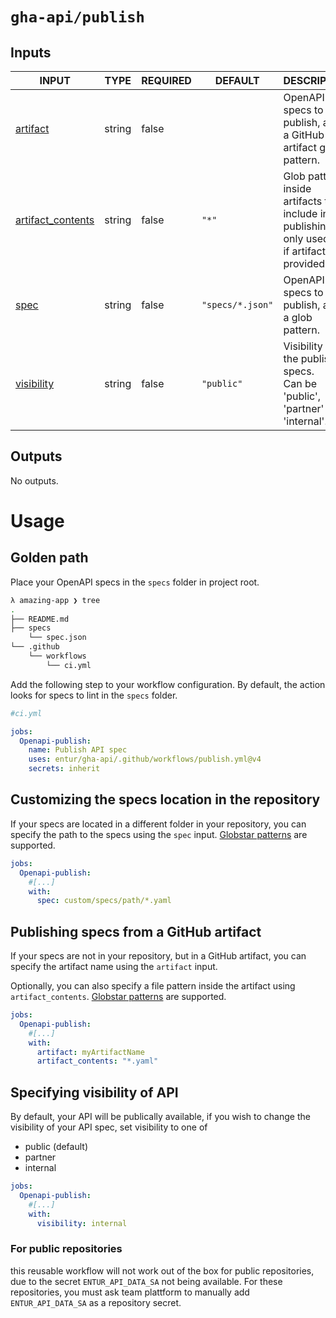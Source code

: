 # `gha-api/publish`

## Inputs

<!-- AUTO-DOC-INPUT:START - Do not remove or modify this section -->

|                                        INPUT                                        |  TYPE  | REQUIRED |     DEFAULT      |                                             DESCRIPTION                                             |
|-------------------------------------------------------------------------------------|--------|----------|------------------|-----------------------------------------------------------------------------------------------------|
|              <a name="input_artifact"></a>[artifact](#input_artifact)               | string |  false   |                  |                  OpenAPI specs to publish, as <br>a GitHub artifact glob pattern.                   |
| <a name="input_artifact_contents"></a>[artifact_contents](#input_artifact_contents) | string |  false   |      `"*"`       | Glob pattern inside artifacts to <br>include in publishing, only used <br>if artifact is provided.  |
|                    <a name="input_spec"></a>[spec](#input_spec)                     | string |  false   | `"specs/*.json"` |                          OpenAPI specs to publish, as <br>a glob pattern.                           |
|           <a name="input_visibility"></a>[visibility](#input_visibility)            | string |  false   |    `"public"`    |        Visibility of the published specs. <br>Can be 'public', 'partner' or <br>'internal'.         |

<!-- AUTO-DOC-INPUT:END -->

## Outputs

<!-- AUTO-DOC-OUTPUT:START - Do not remove or modify this section -->
No outputs.
<!-- AUTO-DOC-OUTPUT:END -->

# Usage

## Golden path

Place your OpenAPI specs in the `specs` folder in project root.

```sh
λ amazing-app ❯ tree
.
├── README.md
├── specs
    └── spec.json
└── .github
    └── workflows
        └── ci.yml
```

Add the following step to your workflow configuration. By default, the action looks for specs to lint in the `specs` folder.

```yml
#ci.yml

jobs:
  Openapi-publish:
    name: Publish API spec
    uses: entur/gha-api/.github/workflows/publish.yml@v4
    secrets: inherit
```

## Customizing the specs location in the repository

If your specs are located in a different folder in your repository, you can specify the path to the specs using the `spec` input.
[Globstar patterns](https://www.linuxjournal.com/content/globstar-new-bash-globbing-option) are supported.

```yml
jobs:
  Openapi-publish:
    #[...]
    with:
      spec: custom/specs/path/*.yaml
```

## Publishing specs from a GitHub artifact

If your specs are not in your repository, but in a GitHub artifact, you can specify the artifact name using the `artifact` input.

Optionally, you can also specify a file pattern inside the artifact using `artifact_contents`. [Globstar patterns](https://www.linuxjournal.com/content/globstar-new-bash-globbing-option) are supported.

```yml
jobs:
  Openapi-publish:
    #[...]
    with:
      artifact: myArtifactName
      artifact_contents: "*.yaml"
```

## Specifying visibility of API

By default, your API will be publically available, if you wish to change the visibility of your API spec, set visibility to one of

- public (default)
- partner
- internal

```yml
jobs:
  Openapi-publish:
    #[...]
    with:
      visibility: internal
```

### For public repositories

this reusable workflow will not work out of the box for public repositories, due to the secret `ENTUR_API_DATA_SA` not being available.
For these repositories, you must ask team plattform to manually add `ENTUR_API_DATA_SA` as a repository secret.
